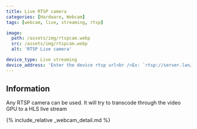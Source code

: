 ```yaml
---
title: Live RTSP camera
categories: [Hardware, Webcam]
tags: [webcam, live, streaming, rtsp]

image:
  path: /assets/img/rtspcam.webp
  src: /assets/img/rtspcam.webp
  alt: 'RTSP Live camera'

device_type: Live streaming
device_address: 'Enter the device rtsp url<br />Ex: `rtsp://server.lan/stream`'
---
```


## Information

Any RTSP camera can be used. It will try to transcode through the video GPU to a HLS live stream

{% include_relative _webcam_detail.md %}

